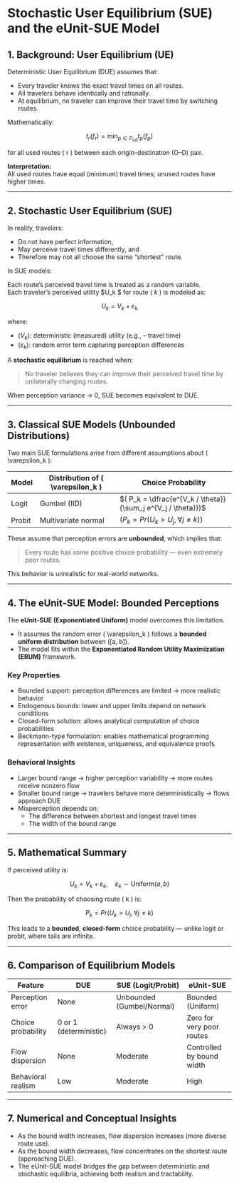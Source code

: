 # Stochastic User Equilibrium (SUE) and the eUnit-SUE Model

## 1. Background: User Equilibrium (UE)

Deterministic User Equilibrium (DUE) assumes that:

- Every traveler knows the exact travel times on all routes.  
- All travelers behave identically and rationally.  
- At equilibrium, no traveler can improve their travel time by switching routes.

Mathematically:

$$
t_r(f_r) = \min_{p \in P_{od}} t_p(f_p)
$$

for all used routes \( r \) between each origin–destination (O–D) pair.

**Interpretation:**  
All used routes have equal (minimum) travel times; unused routes have higher times.

---

## 2. Stochastic User Equilibrium (SUE)

In reality, travelers:

- Do not have perfect information,  
- May perceive travel times differently, and  
- Therefore may not all choose the same “shortest” route.

In SUE models:

Each route’s perceived travel time is treated as a random variable.  
Each traveler’s perceived utility $U_k $ for route \( $k$ \) is modeled as:

$$
U_k = V_k + \varepsilon_k
$$

where:

- $( V_k )$: deterministic (measured) utility (e.g., – travel time)   
- $( \varepsilon_k )$: random error term capturing perception differences

A **stochastic equilibrium** is reached when:

> No traveler believes they can improve their perceived travel time by unilaterally changing routes.

When perception variance → 0, SUE becomes equivalent to DUE.

---

## 3. Classical SUE Models (Unbounded Distributions)

Two main SUE formulations arise from different assumptions about \( \varepsilon_k \):

| Model  | Distribution of \( \varepsilon_k \) | Choice Probability                                           |
| ------ | ----------------------------------- | ------------------------------------------------------------ |
| Logit  | Gumbel (IID)                        | $( P_k = \dfrac{e^{V_k / \theta}}{\sum_j e^{V_j / \theta}})$ |
| Probit | Multivariate normal                 | $( P_k = Pr(U_k > U_j, \forall j \neq k) )$                  |

These assume that perception errors are **unbounded**, which implies that:

> Every route has some positive choice probability — even extremely poor routes.

This behavior is unrealistic for real-world networks.

---

## 4. The eUnit-SUE Model: Bounded Perceptions

The **eUnit-SUE (Exponentiated Uniform)** model overcomes this limitation.

- It assumes the random error \( \varepsilon_k \) follows a **bounded uniform distribution** between \([a, b]\).  
- The model fits within the **Exponentiated Random Utility Maximization (ERUM)** framework.

### Key Properties

- Bounded support: perception differences are limited → more realistic behavior  
- Endogenous bounds: lower and upper limits depend on network conditions  
- Closed-form solution: allows analytical computation of choice probabilities  
- Beckmann-type formulation: enables mathematical programming representation with existence, uniqueness, and equivalence proofs

### Behavioral Insights

- Larger bound range → higher perception variability → more routes receive nonzero flow  
- Smaller bound range → travelers behave more deterministically → flows approach DUE  
- Misperception depends on:
  - The difference between shortest and longest travel times  
  - The width of the bound range

---

## 5. Mathematical Summary

If perceived utility is:

$$
U_k = V_k + \varepsilon_k, \quad \varepsilon_k \sim \text{Uniform}(a,b)
$$

Then the probability of choosing route \( k \) is:

$$
P_k = Pr(U_k > U_j, \forall j \neq k)
$$

This leads to a **bounded**, **closed-form** choice probability — unlike logit or probit, where tails are infinite.

---

## 6. Comparison of Equilibrium Models

| Feature | DUE | SUE (Logit/Probit) | eUnit-SUE |
|----------|-----|--------------------|------------|
| Perception error | None | Unbounded (Gumbel/Normal) | Bounded (Uniform) |
| Choice probability | 0 or 1 (deterministic) | Always > 0 | Zero for very poor routes |
| Flow dispersion | None | Moderate | Controlled by bound width |
| Behavioral realism | Low | Moderate | High |

---

## 7. Numerical and Conceptual Insights

- As the bound width increases, flow dispersion increases (more diverse route use).  
- As the bound width decreases, flow concentrates on the shortest route (approaching DUE).  
- The eUnit-SUE model bridges the gap between deterministic and stochastic equilibria, achieving both realism and tractability.
